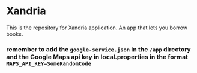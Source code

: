 # Xandria
This is the repository for Xandria application. An app that lets you borrow books.

### remember to add the `google-service.json` in the `/app` directory and the Google Maps api key in local.properties in the format `MAPS_API_KEY=SomeRandomCode`
